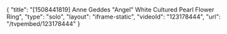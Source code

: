 {
    "title": "[1508441819] Anne Geddes \"Angel\" White Cultured Pearl Flower Ring",
    "type": "solo",
    "layout": "iframe-static",
    "videoId": "123178444",
    "url": "\/tvpembed\/123178444"
}